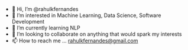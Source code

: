 - 👋 Hi, I’m @rahulkfernandes
- 👀 I’m interested in Machine Learning, Data Science, Software Development
- 🌱 I’m currently learning NLP
- 💞️ I’m looking to collaborate on anything that would spark my interests
- 📫 How to reach me ... rahulkfernandes@gmail.com

<!---
rahulkfernandes/rahulkfernandes is a ✨ special ✨ repository because its `README.md` (this file) appears on your GitHub profile.
You can click the Preview link to take a look at your changes.
--->
